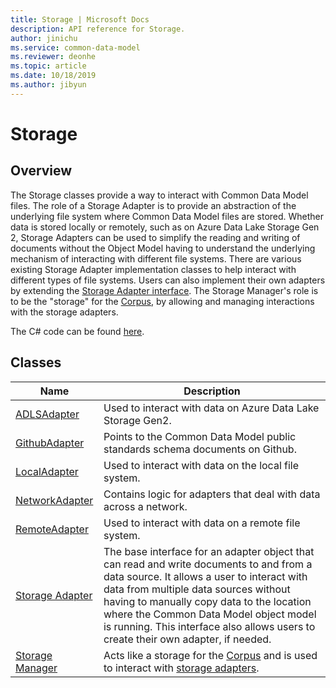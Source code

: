 ```yaml
---
title: Storage | Microsoft Docs
description: API reference for Storage.
author: jinichu
ms.service: common-data-model
ms.reviewer: deonhe 
ms.topic: article
ms.date: 10/18/2019
ms.author: jibyun
---
```


# Storage

## Overview

The Storage classes provide a way to interact with Common Data Model files. The role of a Storage Adapter is to provide an abstraction of the underlying file system where Common Data Model files are stored. Whether data is stored locally or remotely, such as on Azure Data Lake Storage Gen 2, Storage Adapters can be used to simplify the reading and writing of documents without the Object Model having to understand the underlying mechanism of interacting with different file systems. There are various existing Storage Adapter implementation classes to help interact with different types of file systems. Users can also implement their own adapters by extending the [Storage Adapter interface](storageadapter.md). The Storage Manager's role is to be the "storage" for the [Corpus](../cdm/corpus.md), by allowing and managing interactions with the storage adapters.

The C# code can be found [here](https://github.com/microsoft/CDM/tree/master/objectModel/CSharp/Microsoft.CommonDataModel.ObjectModel/Storage).

## Classes
|Name|Description|
|---|---|
|[ADLSAdapter](adlsadapter.md)|Used to interact with data on Azure Data Lake Storage Gen2.|
|[GithubAdapter](githubadapter.md)|Points to the Common Data Model public standards schema documents on Github.|
|[LocalAdapter](localadapter.md)|Used to interact with data on the local file system.|
|[NetworkAdapter](networkadapter.md)|Contains logic for adapters that deal with data across a network.|
|[RemoteAdapter](remoteadapter.md)|Used to interact with data on a remote file system.|
|[Storage Adapter](storageadapter.md)|The base interface for an adapter object that can read and write documents to and from a data source. It allows a user to interact with data from multiple data sources without having to manually copy data to the location where the Common Data Model object model is running. This interface also allows users to create their own adapter, if needed.|
|[Storage Manager](storagemanager.md)|Acts like a storage for the [Corpus](../cdm/corpus.md) and is used to interact with [storage adapters](storageadapter.md).|
